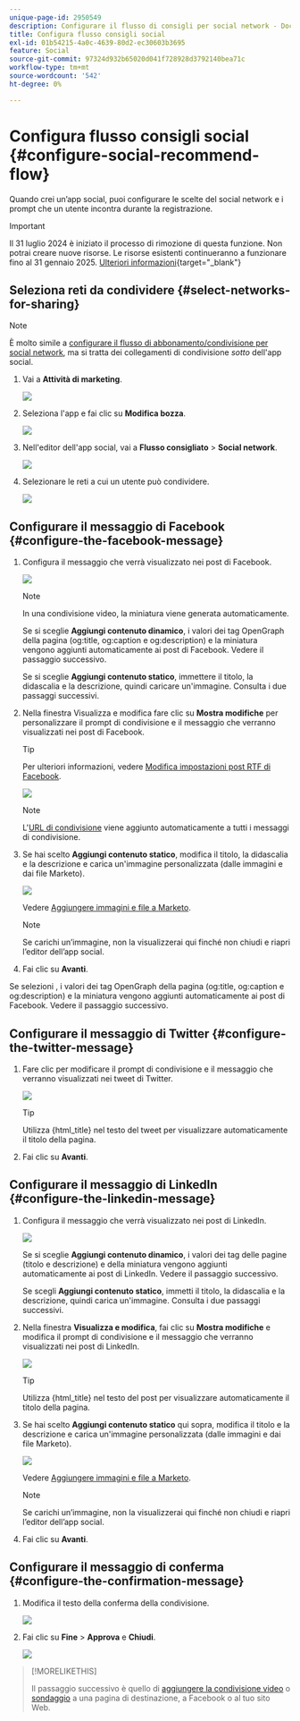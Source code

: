 ```yaml
---
unique-page-id: 2950549
description: Configurare il flusso di consigli per social network - Documentazione di Marketo - Documentazione del prodotto
title: Configura flusso consigli social
exl-id: 01b54215-4a0c-4639-80d2-ec30603b3695
feature: Social
source-git-commit: 97324d932b65020d041f728928d3792140bea71c
workflow-type: tm+mt
source-wordcount: '542'
ht-degree: 0%

---
```


# Configura flusso consigli social {#configure-social-recommend-flow}

Quando crei un’app social, puoi configurare le scelte del social network e i prompt che un utente incontra durante la registrazione.

>[!IMPORTANT]
>
>Il 31 luglio 2024 è iniziato il processo di rimozione di questa funzione. Non potrai creare nuove risorse. Le risorse esistenti continueranno a funzionare fino al 31 gennaio 2025. [Ulteriori informazioni](https://nation.marketo.com/t5/employee-blogs/marketo-engage-social-features-deprecation/ba-p/351977){target="_blank"}

## Seleziona reti da condividere {#select-networks-for-sharing}

>[!NOTE]
>
>È molto simile a [configurare il flusso di abbonamento/condivisione per social network](/help/marketo/product-docs/demand-generation/social/configuring-social-actions/configure-social-sign-up-share-flow.md), ma si tratta dei collegamenti di condivisione _sotto_ dell&#39;app social.

1. Vai a **Attività di marketing**.

   ![](assets/login-marketing-activities-1.png)

1. Seleziona l&#39;app e fai clic su **Modifica bozza**.

   ![](assets/image2014-9-22-11-3a51-3a6.png)

1. Nell&#39;editor dell&#39;app social, vai a **Flusso consigliato** > **Social network**.

   ![](assets/recommendedflow.png)

1. Selezionare le reti a cui un utente può condividere.

   ![](assets/socialnetworkschoose.png)

## Configurare il messaggio di Facebook {#configure-the-facebook-message}

1. Configura il messaggio che verrà visualizzato nei post di Facebook.

   ![](assets/image2014-9-22-11-3a53-3a21.png)

   >[!NOTE]
   >
   >In una condivisione video, la miniatura viene generata automaticamente.

   Se si sceglie **Aggiungi contenuto dinamico**, i valori dei tag OpenGraph della pagina (og:title, og:caption e og:description) e la miniatura vengono aggiunti automaticamente ai post di Facebook. Vedere il passaggio successivo.

   Se si sceglie **Aggiungi contenuto statico**, immettere il titolo, la didascalia e la descrizione, quindi caricare un&#39;immagine. Consulta i due passaggi successivi.

1. Nella finestra Visualizza e modifica fare clic su **Mostra modifiche** per personalizzare il prompt di condivisione e il messaggio che verranno visualizzati nei post di Facebook.

   >[!TIP]
   >
   >Per ulteriori informazioni, vedere [Modifica impostazioni post RTF di Facebook](/help/marketo/product-docs/demand-generation/facebook/edit-facebook-rich-post-settings.md).

   ![](assets/image2014-9-22-11-3a54-3a36.png)

   >[!NOTE]
   >
   >L&#39;[URL di condivisione](/help/marketo/product-docs/demand-generation/social/social-functions/choose-the-share-url-for-a-social-app.md) viene aggiunto automaticamente a tutti i messaggi di condivisione.

1. Se hai scelto **Aggiungi contenuto statico**, modifica il titolo, la didascalia e la descrizione e carica un&#39;immagine personalizzata (dalle immagini e dai file Marketo).

   ![](assets/image2014-9-22-11-3a55-3a14.png)

   Vedere [Aggiungere immagini e file a Marketo](/help/marketo/product-docs/demand-generation/images-and-files/add-images-and-files-to-marketo.md).

   >[!NOTE]
   >
   >Se carichi un’immagine, non la visualizzerai qui finché non chiudi e riapri l’editor dell’app social.

1. Fai clic su **Avanti**.

Se selezioni , i valori dei tag OpenGraph della pagina (og:title, og:caption e og:description) e la miniatura vengono aggiunti automaticamente ai post di Facebook. Vedere il passaggio successivo.

## Configurare il messaggio di Twitter {#configure-the-twitter-message}

1. Fare clic per modificare il prompt di condivisione e il messaggio che verranno visualizzati nei tweet di Twitter.

   ![](assets/image2014-9-22-12-3a2-3a40.png)

   >[!TIP]
   >
   >Utilizza {html_title} nel testo del tweet per visualizzare automaticamente il titolo della pagina.

1. Fai clic su **Avanti**.

## Configurare il messaggio di LinkedIn {#configure-the-linkedin-message}

1. Configura il messaggio che verrà visualizzato nei post di LinkedIn.

   ![](assets/image2014-9-22-12-3a3-3a21.png)

   Se si sceglie **Aggiungi contenuto dinamico**, i valori dei tag delle pagine (titolo e descrizione) e della miniatura vengono aggiunti automaticamente ai post di LinkedIn. Vedere il passaggio successivo.

   Se scegli **Aggiungi contenuto statico**, immetti il titolo, la didascalia e la descrizione, quindi carica un&#39;immagine. Consulta i due passaggi successivi.

1. Nella finestra **Visualizza e modifica**, fai clic su **Mostra modifiche** e modifica il prompt di condivisione e il messaggio che verranno visualizzati nei post di LinkedIn.

   ![](assets/image2014-9-22-12-3a3-3a38.png)

   >[!TIP]
   >
   >Utilizza {html_title} nel testo del post per visualizzare automaticamente il titolo della pagina.

1. Se hai scelto **Aggiungi contenuto statico** qui sopra, modifica il titolo e la descrizione e carica un&#39;immagine personalizzata (dalle immagini e dai file Marketo).

   ![](assets/image2014-9-22-12-3a4-3a43.png)

   Vedere [Aggiungere immagini e file a Marketo](/help/marketo/product-docs/demand-generation/images-and-files/add-images-and-files-to-marketo.md).

   >[!NOTE]
   >
   >Se carichi un’immagine, non la visualizzerai qui finché non chiudi e riapri l’editor dell’app social.

1. Fai clic su **Avanti**.

## Configurare il messaggio di conferma {#configure-the-confirmation-message}

1. Modifica il testo della conferma della condivisione.

   ![](assets/image2014-9-22-12-3a5-3a30.png)

1. Fai clic su **Fine** > **Approva** e **Chiudi**.

   ![](assets/image2014-9-22-12-3a5-3a45.png)

>[!MORELIKETHIS]
>
>Il passaggio successivo è quello di [aggiungere la condivisione video](/help/marketo/product-docs/demand-generation/social/configuring-social-actions/customize-video-share-flow.md) o [sondaggio](/help/marketo/product-docs/demand-generation/social/creating-a-poll/create-a-poll.md) a una pagina di destinazione, a Facebook o al tuo sito Web.
